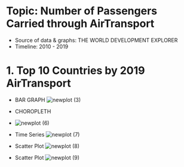 # Topic: Number of Passengers Carried through AirTransport
- Source of data & graphs: THE WORLD DEVELOPMENT EXPLORER
- Timeline: 2010 - 2019

# 1. Top 10 Countries by 2019 AirTransport
- BAR GRAPH
![newplot (3)](https://raw.githubusercontent.com/kq49539/DATA690-ATMAN/main/individual_project/newplot%20(3).png)

- CHOROPLETH
- ![newplot (6)](https://github.com/kq49539/DATA690-ATMAN/blob/main/individual_project/newplot%20(6).png)

- Time Series
![newplot (7)](https://github.com/kq49539/DATA690-ATMAN/blob/main/individual_project/newplot%20(7).png)


- Scatter Plot
![newplot (8)](https://github.com/kq49539/DATA690-ATMAN/blob/main/individual_project/newplot%20(8).png)

- Scatter Plot
![newplot (9)](https://github.com/kq49539/DATA690-ATMAN/blob/main/individual_project/newplot%20(9).png)
